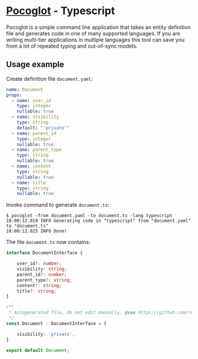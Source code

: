 # [Pocoglot](/README.md) - Typescript

Pocoglot is a simple command line application that takes an entity definition file and generates code in one of many supported languages. If you are writing multi-tier applications in multiple languages this tool can save you from a lot of repeated typing and out-of-sync models.

## Usage example

Create definition file `document.yaml`:

```yaml
name: Document
props:
  - name: user_id
    type: integer
    nullable: true
  - name: visibility
    type: string
    default: "'private'"
  - name: parent_id
    type: integer
    nullable: true
  - name: parent_type
    type: string
    nullable: true
  - name: content
    type: string
    nullable: true
  - name: title
    type: string
    nullable: true
```

Invoke command to generate `document.ts`:

```
$ pocoglot -from document.yaml -to document.ts -lang typescript
18:00:12.019 INFO Generating code in "typescript" from "document.yaml" to "document.ts"
18:00:12.025 INFO Done!
```

The file `document.ts` now contains:

```typescript
interface DocumentInterface {

	user_id?: number;
	visibility: string;
	parent_id?: number;
	parent_type?: string;
	content?: string;
	title?: string;
}

/**
 * Autogenerated file, do not edit manually. @see https://github.com/reconmap/pocoglot-definitions
 */
const Document : DocumentInterface = {

	visibility: 'private',
}

export default Document;
```
